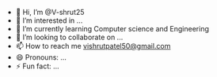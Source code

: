 - 👋 Hi, I’m @V-shrut25
- 👀 I’m interested in ...
- 🌱 I’m currently learning Computer science and Engineering
- 💞️ I’m looking to collaborate on ...
- 📫 How to reach me vishrutpatel50@gmail.com
- 😄 Pronouns: ...
- ⚡ Fun fact: ...

<!---
V-shrut25/V-shrut25 is a ✨ special ✨ repository because its `README.md` (this file) appears on your GitHub profile.
You can click the Preview link to take a look at your changes.
--->
